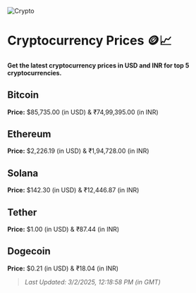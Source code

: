
![Crypto](https://www.techguide.com.au/wp-content/uploads/2020/11/crypto3.jpeg)

# Cryptocurrency Prices 🪙📈

#### Get the latest cryptocurrency prices in USD and INR for top 5 cryptocurrencies.

## Bitcoin

**Price:** $85,735.00 (in USD) & ₹74,99,395.00 (in INR)

## Ethereum

**Price:** $2,226.19 (in USD) & ₹1,94,728.00 (in INR)

## Solana

**Price:** $142.30 (in USD) & ₹12,446.87 (in INR)

## Tether

**Price:** $1.00 (in USD) & ₹87.44 (in INR)

## Dogecoin

**Price:** $0.21 (in USD) & ₹18.04 (in INR)

> _Last Updated: 3/2/2025, 12:18:58 PM (in GMT)_
